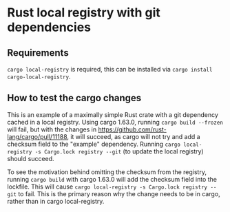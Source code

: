 # Rust local registry with git dependencies

## Requirements

`cargo local-registry` is required, this can be installed via `cargo install cargo-local-registry`.

## How to test the cargo changes

This is an example of a maximally simple Rust crate with a git dependency cached in a local registry. Using cargo 1.63.0, running `cargo build --frozen` will fail, but with the changes in https://github.com/rust-lang/cargo/pull/11188, it will succeed, as cargo will not try and add a checksum field to the "example" dependency. Running `cargo local-registry -s Cargo.lock registry --git` (to update the local registry) should succeed.

To see the motivation behind omitting the checksum from the registry, running `cargo build` with cargo 1.63.0 will add the checksum field into the lockfile. This will cause `cargo local-registry -s Cargo.lock registry --git` to fail. This is the primary reason why the change needs to be in cargo, rather than in cargo local-registry.
